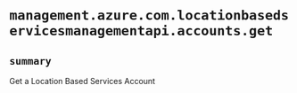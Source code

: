 # `management.azure.com.locationbasedservicesmanagementapi.accounts.get`

## `summary`
Get a Location Based Services Account


